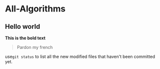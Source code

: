 # All-Algorithms
## Hello world
**This is the bold text**
> Pardon my french

use`git status` to list all the new modified files that haven't been committed yet.
